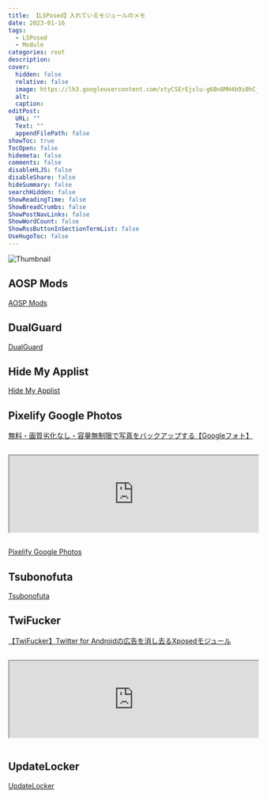 ```yaml
---
title: 【LSPosed】入れているモジュールのメモ
date: 2023-01-16
tags:
  - LSPosed
  - Module
categories: root
description: 
cover:
  hidden: false
  relative: false
  image: https://lh3.googleusercontent.com/xtyCSErEjslu-g6Bn8MH4b9i0hCj0GlvYIq-rZWkYxS2a9XSQsJ-pRiErw1qSk4OpQet6obStMjD2Ed2x4RkV1NmT6tna0J_ayUjCJ_P23dn75ditKdRrEIt3dbDXBXcpx8wAwdnZK8=w2400
  alt: 
  caption: 
editPost:
  URL: ""
  Text: ""
  appendFilePath: false
showToc: true
TocOpen: false
hidemeta: false
comments: false
disableHLJS: false
disableShare: false
hideSummary: false
searchHidden: false
ShowReadingTime: false
ShowBreadCrumbs: false
ShowPostNavLinks: false
ShowWordCount: false
ShowRssButtonInSectionTermList: false
UseHugoToc: false
---
```

![Thumbnail](https://lh3.googleusercontent.com/xtyCSErEjslu-g6Bn8MH4b9i0hCj0GlvYIq-rZWkYxS2a9XSQsJ-pRiErw1qSk4OpQet6obStMjD2Ed2x4RkV1NmT6tna0J_ayUjCJ_P23dn75ditKdRrEIt3dbDXBXcpx8wAwdnZK8=w2400)

## AOSP Mods

[AOSP Mods](https://github.com/siavash79/AOSPMods/releases)

## DualGuard

[DualGuard](https://github.com/Mikotwa/DualGuard/releases)

## Hide My Applist

[Hide My Applist](https://github.com/Dr-TSNG/Hide-My-Applist/releases)

## Pixelify Google Photos

[無料・画質劣化なし・容量無制限で写真をバックアップする【Googleフォト】](https://matechan.com/blog/unlimit_photo/)

<iframe class="hatenablogcard" style="width:100%;height:155px;margin:15px 0;" title="無料・画質劣化なし・容量無制限で写真をバックアップする【Googleフォト】" src="https://hatenablog-parts.com/embed?url=https://matechan.com/blog/unlimit_photo/" franeborder="0" scrolling="no"></iframe>

[Pixelify Google Photos](https://github.com/BaltiApps/Pixelify-Google-Photos/releases)

## Tsubonofuta

[Tsubonofuta](https://github.com/AioiLight/Tsubonofuta)

## TwiFucker

[【TwiFucker】Twitter for Androidの広告を消し去るXposedモジュール](https://matechan.com/blog/twifucker/)

<iframe class="hatenablogcard" style="width:100%;height:155px;margin:15px 0;" title="【TwiFucker】Twitter for Androidの広告を消し去るXposedモジュール" src="https://hatenablog-parts.com/embed?url=https://matechan.com/blog/twifucker/" franeborder="0" scrolling="no"></iframe>

## UpdateLocker

[UpdateLocker](https://github.com/Xposed-Modules-Repo/ru.mike.updatelocker/releases)